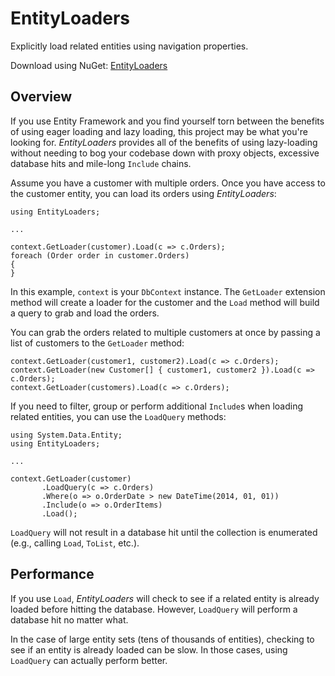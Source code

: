 # EntityLoaders

Explicitly load related entities using navigation properties.

Download using NuGet: [EntityLoaders](http://www.nuget.org/packages/EntityLoaders/)

## Overview
If you use Entity Framework and you find yourself torn between the benefits of using eager loading and lazy loading, this project may be what you're looking for. *EntityLoaders* provides all of the benefits of using lazy-loading without needing to bog your codebase down with proxy objects, excessive database hits and mile-long `Include` chains.

Assume you have a customer with multiple orders. Once you have access to the customer entity, you can load its orders using *EntityLoaders*:

    using EntityLoaders;
    
    ...
    
    context.GetLoader(customer).Load(c => c.Orders);
    foreach (Order order in customer.Orders)
    {
    }
    
In this example, `context` is your `DbContext` instance. The `GetLoader` extension method will create a loader for the customer and the `Load` method will build a query to grab and load the orders.

You can grab the orders related to multiple customers at once by passing a list of customers to the `GetLoader` method:

    context.GetLoader(customer1, customer2).Load(c => c.Orders);
    context.GetLoader(new Customer[] { customer1, customer2 }).Load(c => c.Orders);
    context.GetLoader(customers).Load(c => c.Orders);
    
If you need to filter, group or perform additional `Include`s when loading related entities, you can use the `LoadQuery` methods:

    using System.Data.Entity;
    using EntityLoaders;
    
    ...

    context.GetLoader(customer)
           .LoadQuery(c => c.Orders)
           .Where(o => o.OrderDate > new DateTime(2014, 01, 01))
           .Include(o => o.OrderItems)
           .Load();
           
`LoadQuery` will not result in a database hit until the collection is enumerated (e.g., calling `Load`, `ToList`, etc.).

## Performance
If you use `Load`, *EntityLoaders* will check to see if a related entity is already loaded before hitting the database. However, `LoadQuery` will perform a database hit no matter what.

In the case of large entity sets (tens of thousands of entities), checking to see if an entity is already loaded can be slow. In those cases, using `LoadQuery` can actually perform better.
